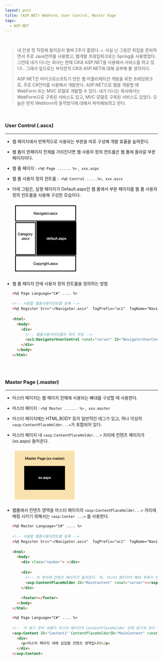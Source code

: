 ```yaml
---
layout: post
title: (ASP.NET) WebForm, User Control, Master Page
tags:
  - ASP.NET
---
```


<br>

> 내 인생 첫 직장에 들어온지 벌써 2주가 흘렀다.☺️ 사실 난 그동안 취업을 준비하면서 주로 Java언어를 사용했고, 웹개발 프레임워크로는 Spring을 사용했었다. 그런데 내가 다니는 회사는 현재 C#과 ASP.NET을 사용해서 서비스를 하고 있다!.. 그래서 앞으로는 부지런히 C#과 ASP.NET에 대해 공부해 볼 생각이다. 
>
> ASP.NET은 마이크로소프트가 만든 웹 어플리케이션 개발을 위한 프레임워크로, 주로 C#언어를 사용해서 개발한다. ASP.NET으로 웹을 개발할 때  WebForm 또는 MVC 모델로 개발할 수 있다. 내가 다니는 회사에서는 WebForm으로 구축된 서비스도 있고, MVC 모델로 구축된 서비스도 있었다. 오늘은 먼저 Webform의 동작방식에 대해서 파악해보려고 한다. 

<br>

### User Control (.ascx)

***

- 웹 페이지에서 반복적으로 사용되는 부분을 따로 구성해 개발 효율을 높여준다.

- 웹 폼이 한페이지 전체를 가리킨다면 웹 사용자 정의 컨트롤은 웹 폼에 올라갈 부분 페이지이다. 

- 웹 폼 페이지 : `<%@ Page ...... %>` ,` xxx.aspx`

- 웹 폼 사용자 정의 컨트롤 :` <%@ Control .....%>`,` xxx.ascx`

- 아래 그림은, 실행 페이지가 Default.aspx인 웹 폼에서 부분 페이지를 웹 폼 사용자 정의 컨트롤을 사용해 구성한 모습이다.

  <img src="https://github.com/dadaJJung/blog/blob/main/images/ASP_NET/1.png?raw=true" style="zoom:50%;" />

- 웹 폼 페이지 안에 사용자 정의 컨트롤을 정의하는 방법

  ```html
  <%@ Page Language="C#" .... %>
    
  <!-- 사용할 웹폼사용자컨트롤 등록 -->  
  <%@ Register Src="~/Navigator.ascx"  TagPrefix="uc1"  TagName="NavigatorUserControl" %>
  
  <html>
    <body>
      <div>
        <!-- 웹폼사용자컨트롤의 위치 지정 -->  
        <uc1:NavigatorUserControl runat="server" ID="NavigatorUserControl" />
      </div>
    </body>
  </html>
  ```

<br><br>

### Master Page (.master)

***

- 마스터 페이지는 웹 페이지 전체에 사용되는 뼈대를 구성할 때 사용한다.

- 마스터 페이지 : `<%@ Master ...... %>` ,` xxx.master`

- 마스터 페이지에는 HTML,BODY 등의 일반적인 태그가 있고, 하나 이상의 `<asp:ContentPlaceHolder...>`가 포함되어 있다. 

- 마스터 페이지 내 `<asp:ContentPlaceHolder...>` 자리에 컨텐츠 페이지가(xx.aspx) 들어온다. 

  <img src="https://github.com/dadaJJung/blog/blob/main/images/ASP_NET/2.png?raw=true" style="zoom:50%;" />

- 웹폼에서 컨텐츠 영역을 마스터 페이지의 `<asp:ContentPlaceHolder...>` 자리에 매핑 시키기 위해서는 `<asp:Conter ...>` 를 사용한다.

  ```html
  <%@ Master Language="C#" .... %>
    
  <!-- 사용할 웹폼사용자컨트롤 등록 -->  
  <%@ Register Src="~/Navigator.ascx"  TagPrefix="uc1"  TagName="NavigatorUserControl" %>
  
  <html>
    <body>
      <div class="navbar"> </div>
    
      <div>
        <!-- 이 위치에 컨텐츠 페이지가 들어온다. 즉, 마스터 페이지의 뼈대 위에서 컨텐츠 영역만 교체할 수 있음 --> 
        <asp:ContentPlaceHolder ID="MainContent" runat="server"></asp:ContentPlaceHolder>
      </div>
      
      <footer></footer>
    </body>
  </html>
  ```

  ```html
  <%@ Page Language="C#" .... %>
   
  <!-- 이 태그 안의 내용이 마스터 페이지의 ContentPlaceHolder 안에 담기게 된다 -->   
  <asp:Content ID="Content1" ContentPlaceHolderID="MainContent" runat="server">
    <div>
      <p>마스터 페이지 내에 삽입될 컨텐츠 영역입니다</p>
    </div>
  </asp:Content>
  ```

<br>
